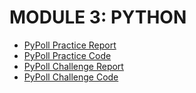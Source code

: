 # **MODULE 3: PYTHON**

- [PyPoll Practice Report](../Election_Analysis/blob/main/PyPoll.md)
 - [PyPoll Practice Code](../Election_Analysis/blob/main/Pypoll.py)
- [PyPoll Challenge Report](../Election_Analysis/blob/main/Pypoll_Challenge.md)
 - [PyPoll Challenge Code](../Election_Analysis/blob/main/Pypoll_Challenge.py)
